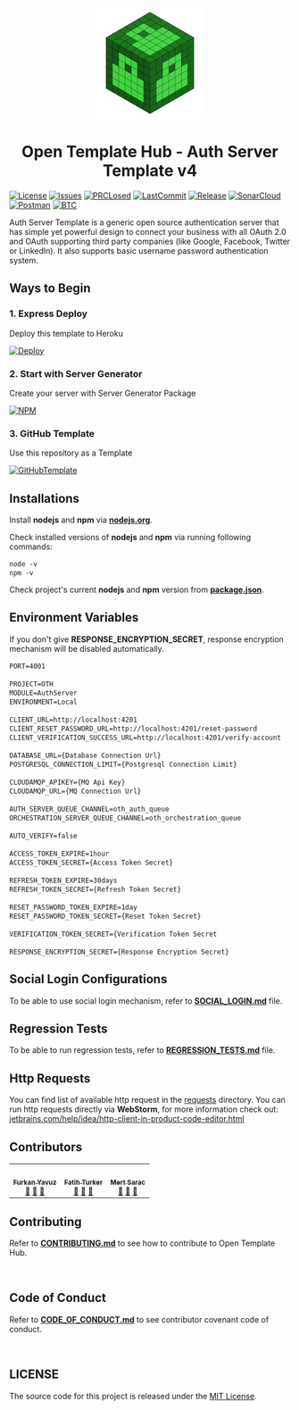 <p align="center">
   <a href="https://opentemplatehub.com">
    <img src="https://raw.githubusercontent.com/open-template-hub/open-template-hub.github.io/master/assets/logo/server/auth-server-logo.png" alt="Logo" width=200>
  </a>
</p>

<h1 align="center">
Open Template Hub - Auth Server Template v4
</h1>

[![License](https://img.shields.io/github/license/open-template-hub/auth-server-template?color=43b043&style=for-the-badge)](LICENSE)
[![Issues](https://img.shields.io/github/issues/open-template-hub/auth-server-template?color=43b043&style=for-the-badge)](https://github.com/open-template-hub/auth-server-template/issues)
[![PRCLosed](https://img.shields.io/github/issues-pr-closed-raw/open-template-hub/auth-server-template?color=43b043&style=for-the-badge)](https://github.com/open-template-hub/auth-server-template/pulls?q=is%3Apr+is%3Aclosed)
[![LastCommit](https://img.shields.io/github/last-commit/open-template-hub/auth-server-template?color=43b043&style=for-the-badge)](https://github.com/open-template-hub/auth-server-template/commits/master)
[![Release](https://img.shields.io/github/release/open-template-hub/auth-server-template?include_prereleases&color=43b043&style=for-the-badge)](https://github.com/open-template-hub/auth-server-template/releases)
[![SonarCloud](https://img.shields.io/sonar/quality_gate/open-template-hub_auth-server-template?server=https%3A%2F%2Fsonarcloud.io&label=Sonar%20Cloud&style=for-the-badge&logo=sonarcloud)](https://sonarcloud.io/dashboard?id=open-template-hub_auth-server-template)
[![Postman](https://img.shields.io/badge/Postman-Test%20Results-FF6C37?style=for-the-badge&logo=postman)](https://github.com/open-template-hub/auth-server-template/blob/develop/assets/test-results/postman.html)
[![BTC](https://img.shields.io/badge/Donate-BTC-ORANGE?color=F5922F&style=for-the-badge&logo=bitcoin)](https://commerce.coinbase.com/checkout/8313af5f-de48-498d-b2cb-d98819ca7d5e)

Auth Server Template is a generic open source authentication server that has simple yet powerful design to connect your business with all OAuth 2.0 and OAuth supporting third party companies (like Google, Facebook, Twitter or LinkedIn). It also supports basic username password authentication system.

## Ways to Begin

### 1. Express Deploy

Deploy this template to Heroku

[![Deploy](https://img.shields.io/badge/Deploy_to-Heroku-7056bf.svg?style=for-the-badge&logo=heroku)](https://heroku.com/deploy?template=https://github.com/open-template-hub/auth-server-template)

### 2. Start with Server Generator

Create your server with Server Generator Package

[![NPM](https://img.shields.io/badge/NPM-server_generator-cb3837.svg?style=for-the-badge&logo=npm)](https://www.npmjs.com/package/@open-template-hub/server-generator)

### 3. GitHub Template

Use this repository as a Template

[![GitHubTemplate](https://img.shields.io/badge/GitHub-Template-24292e.svg?style=for-the-badge&logo=github)](https://github.com/open-template-hub/auth-server-template/generate)

## Installations

Install **nodejs** and **npm** via **[nodejs.org](https://nodejs.org)**.

Check installed versions of **nodejs** and **npm** via running following commands:

```
node -v
npm -v
```

Check project's current **nodejs** and **npm** version from **[package.json](package.json)**.

## Environment Variables

If you don't give **RESPONSE_ENCRYPTION_SECRET**, response encryption mechanism will be disabled automatically.

```applescript
PORT=4001

PROJECT=OTH
MODULE=AuthServer
ENVIRONMENT=Local

CLIENT_URL=http://localhost:4201
CLIENT_RESET_PASSWORD_URL=http://localhost:4201/reset-password
CLIENT_VERIFICATION_SUCCESS_URL=http://localhost:4201/verify-account

DATABASE_URL={Database Connection Url}
POSTGRESQL_CONNECTION_LIMIT={Postgresql Connection Limit}

CLOUDAMQP_APIKEY={MQ Api Key}
CLOUDAMQP_URL={MQ Connection Url}

AUTH_SERVER_QUEUE_CHANNEL=oth_auth_queue
ORCHESTRATION_SERVER_QUEUE_CHANNEL=oth_orchestration_queue

AUTO_VERIFY=false

ACCESS_TOKEN_EXPIRE=1hour
ACCESS_TOKEN_SECRET={Access Token Secret}

REFRESH_TOKEN_EXPIRE=30days
REFRESH_TOKEN_SECRET={Refresh Token Secret}

RESET_PASSWORD_TOKEN_EXPIRE=1day
RESET_PASSWORD_TOKEN_SECRET={Reset Token Secret}

VERIFICATION_TOKEN_SECRET={Verification Token Secret

RESPONSE_ENCRYPTION_SECRET={Response Encryption Secret}
```

## Social Login Configurations

To be able to use social login mechanism, refer to **[SOCIAL_LOGIN.md](docs/SOCIAL_LOGIN.md)** file.

## Regression Tests

To be able to run regression tests, refer to **[REGRESSION_TESTS.md](docs/REGRESSION_TESTS.md)** file.

## Http Requests

You can find list of available http request in the [requests](assets/requests) directory. You can run http requests directly via **WebStorm**, for more information check out: [jetbrains.com/help/idea/http-client-in-product-code-editor.html](https://jetbrains.com/help/idea/http-client-in-product-code-editor.html)

## Contributors

<!-- ALL-CONTRIBUTORS-LIST:START - Do not remove or modify this section -->
<!-- prettier-ignore-start -->
<!-- markdownlint-disable -->
<table>
  <tr>
    <td align="center"><a href="https://github.com/furknyavuz"><img src="https://avatars0.githubusercontent.com/u/2248168?s=460&u=435ef6ade0785a7a135ce56cae751fb3ade1d126&v=4" width="100px;" alt=""/><br /><sub><b>Furkan Yavuz</b></sub></a><br /><a href="https://github.com/open-template-hub/auth-server-template/issues/created_by/furknyavuz" title="Answering Questions">💬</a> <a href="https://github.com/open-template-hub/auth-server-template/commits?author=furknyavuz" title="Documentation">📖</a> <a href="https://github.com/open-template-hub/auth-server-template/pulls?q=is%3Apr+reviewed-by%3Afurknyavuz" title="Reviewed Pull Requests">👀</a></td>
    <td align="center"><a href="https://github.com/fatihturker"><img src="https://avatars1.githubusercontent.com/u/2202179?s=460&u=261b1129e7106c067783cb022ab9999aad833bdc&v=4" width="100px;" alt=""/><br /><sub><b>Fatih Turker</b></sub></a><br /><a href="https://github.com/open-template-hub/auth-server-template/issues/created_by/fatihturker" title="Answering Questions">💬</a> <a href="https://github.com/open-template-hub/auth-server-template/commits?author=fatihturker" title="Documentation">📖</a> <a href="https://github.com/open-template-hub/auth-server-template/pulls?q=is%3Apr+reviewed-by%3Afatihturker" title="Reviewed Pull Requests">👀</a></td>
    <td align="center"><a href="https://github.com/mertlsarac"><img src="https://avatars1.githubusercontent.com/u/38442589?s=400&u=aa3cda11724fc297a0bfa6beb35c9be81687cf3c&v=4" width="100px;" alt=""/><br /><sub><b>Mert Sarac</b></sub></a><br /><a href="https://github.com/open-template-hub/auth-server-template/issues/created_by/mertlsarac" title="Answering Questions">💬</a> <a href="https://github.com/open-template-hub/auth-server-template/commits?author=mertlsarac" title="Documentation">📖</a> <a href="https://github.com/open-template-hub/auth-server-template/pulls?q=is%3Apr+reviewed-by%3Amertlsarac" title="Reviewed Pull Requests">👀</a></td>
  </tr>
</table>

<!-- markdownlint-enable -->
<!-- prettier-ignore-end -->
<!-- ALL-CONTRIBUTORS-LIST:END -->

## Contributing

Refer to **[CONTRIBUTING.md](https://github.com/open-template-hub/.github/blob/master/docs/CONTRIBUTING.md)** to see how to contribute to Open Template Hub.

<br/>

## Code of Conduct

Refer to **[CODE_OF_CONDUCT.md](https://github.com/open-template-hub/.github/blob/master/docs/CODE_OF_CONDUCT.md)** to see contributor covenant code of conduct.

<br/>

## LICENSE

The source code for this project is released under the [MIT License](LICENSE).
